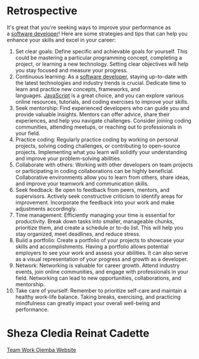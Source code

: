 # Retrospective

It's great that you're seeking ways to improve your performance as a [software developer](https://www.google.com/search?q=software%20developer)! Here are some strategies and tips that can help you enhance your skills and excel in your career:

1. Set clear goals: Define specific and achievable goals for yourself. This could be mastering a particular programming concept, completing a project, or learning a new technology. Setting clear objectives will help you stay focused and measure your progress.
2. Continuous learning: As a [software developer](https://www.google.com/search?q=software%20developer), staying up-to-date with the latest technologies and industry trends is crucial. Dedicate time to learn and practice new concepts, frameworks, and languages. [JavaScript](https://www.google.com/search?q=JavaScript) is a great choice, and you can explore various online resources, tutorials, and coding exercises to improve your skills.
3. Seek mentorship: Find experienced developers who can guide you and provide valuable insights. Mentors can offer advice, share their experiences, and help you navigate challenges. Consider joining coding communities, attending meetups, or reaching out to professionals in your field.
4. Practice coding: Regularly practice coding by working on personal projects, solving coding challenges, or contributing to open-source projects. Implementing what you learn will solidify your understanding and improve your problem-solving abilities.
5. Collaborate with others: Working with other developers on team projects or participating in coding collaborations can be highly beneficial. Collaborative environments allow you to learn from others, share ideas, and improve your teamwork and communication skills.
6. Seek feedback: Be open to feedback from peers, mentors, and supervisors. Actively seek constructive criticism to identify areas for improvement. Incorporate the feedback into your work and make adjustments accordingly.
7. Time management: Efficiently managing your time is essential for productivity. Break down tasks into smaller, manageable chunks, prioritize them, and create a schedule or to-do list. This will help you stay organized, meet deadlines, and reduce stress.
8. Build a portfolio: Create a portfolio of your projects to showcase your skills and accomplishments. Having a portfolio allows potential employers to see your work and assess your abilities. It can also serve as a visual representation of your progress and growth as a developer.
9. Network: Networking is valuable for career growth. Attend industry events, join online communities, and engage with professionals in your field. Networking can lead to new opportunities, collaborations, and mentorship.
10. Take care of yourself: Remember to prioritize self-care and maintain a healthy work-life balance. Taking breaks, exercising, and practicing mindfulness can greatly impact your overall well-being and performance.

# Sheza Cledia Reinat Cadette

[Team Work Ojemba Website](Retrospective%20644c8495de4e4592a6f99c6f06627782/Team%20Work%20Ojemba%20Website.md)
